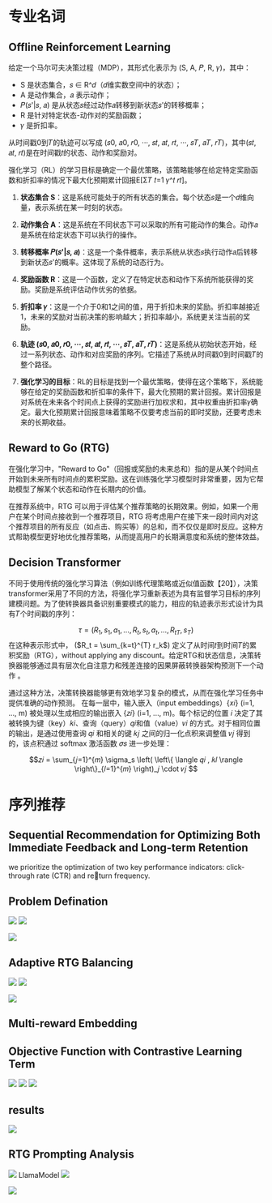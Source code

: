 
# 专业名词

## Offline Reinforcement Learning

给定一个马尔可夫决策过程（MDP），其形式化表示为 (S, A, 𝑃, R, 𝛾)，其中：
- S 是状态集合，𝑠 ∈ R^𝑑（𝑑维实数空间中的状态）；
- A 是动作集合，𝑎 表示动作；
- 𝑃(𝑠'|𝑠, 𝑎) 是从状态𝑠经过动作𝑎转移到新状态𝑠'的转移概率；
- R 是针对特定状态-动作对的奖励函数；
- 𝛾 是折扣率。

从时间戳0到𝑇的轨迹可以写成 (𝑠0, 𝑎0, 𝑟0, ···, 𝑠𝑡, 𝑎𝑡, 𝑟𝑡, ···, 𝑠𝑇, 𝑎𝑇, 𝑟𝑇)，其中(𝑠𝑡, 𝑎𝑡, 𝑟𝑡)是在时间戳𝑡的状态、动作和奖励对。

强化学习（RL）的学习目标是确定一个最优策略，该策略能够在给定特定奖励函数和折扣率的情况下最大化预期累计回报E[Σ𝑇 𝑡=1 𝛾^𝑡 𝑟𝑡]。

1. **状态集合 S**：这是系统可能处于的所有状态的集合。每个状态𝑠是一个𝑑维向量，表示系统在某一时刻的状态。

2. **动作集合 A**：这是系统在不同状态下可以采取的所有可能动作的集合。动作𝑎是系统在给定状态下可以执行的操作。

3. **转移概率 𝑃(𝑠'|𝑠, 𝑎)**：这是一个条件概率，表示系统从状态𝑠执行动作𝑎后转移到新状态𝑠'的概率。这体现了系统的动态行为。

4. **奖励函数 R**：这是一个函数，定义了在特定状态和动作下系统所能获得的奖励。奖励是系统评估动作优劣的依据。

5. **折扣率 𝛾**：这是一个介于0和1之间的值，用于折扣未来的奖励。折扣率越接近1，未来的奖励对当前决策的影响越大；折扣率越小，系统更关注当前的奖励。

6. **轨迹 (𝑠0, 𝑎0, 𝑟0, ···, 𝑠𝑡, 𝑎𝑡, 𝑟𝑡, ···, 𝑠𝑇, 𝑎𝑇, 𝑟𝑇)**：这是系统从初始状态开始，经过一系列状态、动作和对应奖励的序列。它描述了系统从时间戳0到时间戳𝑇的整个路径。

7. **强化学习的目标**：RL的目标是找到一个最优策略，使得在这个策略下，系统能够在给定的奖励函数和折扣率的条件下，最大化预期的累计回报。累计回报是对系统在未来各个时间点上获得的奖励进行加权求和，其中权重由折扣率𝛾确定。最大化预期累计回报意味着策略不仅要考虑当前的即时奖励，还要考虑未来的长期收益。
## Reward to Go (RTG)
在强化学习中，"Reward to Go"（回报或奖励的未来总和）指的是从某个时间点开始到未来所有时间点的累积奖励。这在训练强化学习模型时非常重要，因为它帮助模型了解某个状态和动作在长期内的价值。

在推荐系统中，RTG 可以用于评估某个推荐策略的长期效果。例如，如果一个用户在某个时间点接收到一个推荐项目，RTG 将考虑用户在接下来一段时间内对这个推荐项目的所有反应（如点击、购买等）的总和，而不仅仅是即时反应。这种方式帮助模型更好地优化推荐策略，从而提高用户的长期满意度和系统的整体效益。
## Decision Transformer

不同于使用传统的强化学习算法（例如训练代理策略或近似值函数【20】），决策transformer采用了不同的方法，将强化学习重新表述为具有监督学习目标的序列建模问题。为了使转换器具备识别重要模式的能力，相应的轨迹表示形式设计为具有𝑇个时间戳的序列：

$$ \tau = (R_{1}, s_1, a_1, \ldots, R_{t}, s_t, a_t, \ldots, R_{tT}, s_T) $$
在这种表示形式中， \($R_t = \sum_{k=t}^{T} r_k$\) 定义了从时间𝑡到时间𝑇的累积奖励（RTG），without applying any discount。给定RTG和状态信息，决策转换器能够通过具有层次化自注意力和残差连接的因果屏蔽转换器架构预测下一个动作 。

通过这种方法，决策转换器能够更有效地学习复杂的模式，从而在强化学习任务中提供准确的动作预测。
在每一层中，输入嵌入（input embeddings）{𝑥𝑖} (i=1, ..., m) 被处理以生成相应的输出嵌入 {𝑧𝑖} (i=1, ..., m)。每个标记的位置 𝑖 决定了其被转换为键（key）𝑘𝑖、查询（query）𝑞𝑖和值（value）𝑣𝑖 的方式。对于相同位置的输出，是通过使用查询 𝑞𝑖 和相关的键 𝑘𝑗 之间的归一化点积来调整值 𝑣𝑗 得到的，该点积通过 softmax 激活函数 𝜎𝑠 进一步处理：

$$𝑧𝑖 = \sum_{𝑗=1}^{𝑚} \sigma_s \left( \left\{ \langle 𝑞𝑖 , 𝑘𝑙 \rangle \right\}_{𝑙=1}^{𝑚} \right)_𝑗 \cdot 𝑣𝑗 $$



# 序列推荐
## Sequential Recommendation for Optimizing Both Immediate Feedback and Long-term Retention

we prioritize the optimization of two key performance indicators: click-through rate (CTR) and return frequency.
## Problem Defination
![](../img/Pasted%20image%2020240521114140.png)
![](../img/Pasted%20image%2020240521114204.png)

![](../img/Pasted%20image%2020240521140121.png)

## Adaptive RTG Balancing

![](../img/Pasted%20image%2020240521141755.png)
![](../img/Pasted%20image%2020240521142006.png)

![](../img/Pasted%20image%2020240521142954.png)

## Multi-reward Embedding


## Objective Function with Contrastive Learning Term

![](../img/Pasted%20image%2020240521144910.png)
![](../img/Pasted%20image%2020240521150223.png)
![](../img/Pasted%20image%2020240521150201.png)


## results
![](../img/Pasted%20image%2020240521150625.png)


##  RTG Prompting Analysis
![](../img/Pasted%20image%2020240521153407.png)
LlamaModel
![](../img/Pasted%20image%2020240728192432.png)





![](../img/Pasted%20image%2020240728165023.png)

